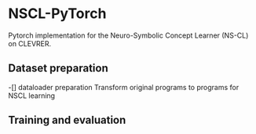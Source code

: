 # NSCL-PyTorch
Pytorch implementation for the Neuro-Symbolic Concept Learner (NS-CL) on CLEVRER.


## Dataset preparation
-[] dataloader preparation
Transform original programs to programs for NSCL learning

## Training and evaluation
